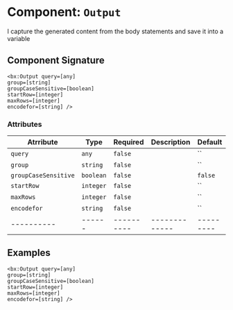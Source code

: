 [comment]: # (Note: This documentation is generated dynamically in the build process.  To modify the contents, change the javadoc on the _invoke method of the Component class)
# Component: `Output`

I capture the generated content from the body statements and save it into a variable

## Component Signature
```
<bx:Output query=[any]
group=[string]
groupCaseSensitive=[boolean]
startRow=[integer]
maxRows=[integer]
encodefor=[string] />
```
### Attributes

| Atrribute | Type | Required | Description | Default |
|----------|------|----------|-------------|---------|
| `query` | `any` | `false` |  | ``|
| `group` | `string` | `false` |  | ``|
| `groupCaseSensitive` | `boolean` | `false` |  | `false`|
| `startRow` | `integer` | `false` |  | ``|
| `maxRows` | `integer` | `false` |  | ``|
| `encodefor` | `string` | `false` |  | ``|
|----------|------|----------|-------------|---------|



## Examples

```
<bx:Output query=[any]
group=[string]
groupCaseSensitive=[boolean]
startRow=[integer]
maxRows=[integer]
encodefor=[string] />
```
